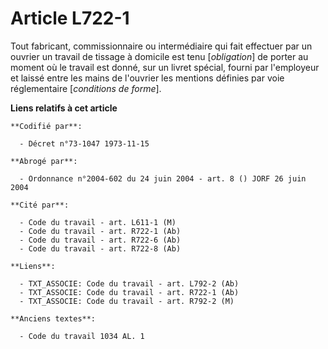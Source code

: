 # Article L722-1

Tout fabricant, commissionnaire ou intermédiaire qui fait effectuer par un ouvrier un travail de tissage à domicile est tenu
[*obligation*] de porter au moment où le travail est donné, sur un livret spécial, fourni par l'employeur et laissé entre les
mains de l'ouvrier les mentions définies par voie réglementaire [*conditions de forme*].

**Liens relatifs à cet article**

	**Codifié par**:

	  - Décret n°73-1047 1973-11-15

	**Abrogé par**:

	  - Ordonnance n°2004-602 du 24 juin 2004 - art. 8 () JORF 26 juin 2004

	**Cité par**:

	  - Code du travail - art. L611-1 (M)
	  - Code du travail - art. R722-1 (Ab)
	  - Code du travail - art. R722-6 (Ab)
	  - Code du travail - art. R722-8 (Ab)

	**Liens**:

	  - TXT_ASSOCIE: Code du travail - art. L792-2 (Ab)
	  - TXT_ASSOCIE: Code du travail - art. R722-1 (Ab)
	  - TXT_ASSOCIE: Code du travail - art. R792-2 (M)

	**Anciens textes**:

	  - Code du travail 1034 AL. 1
